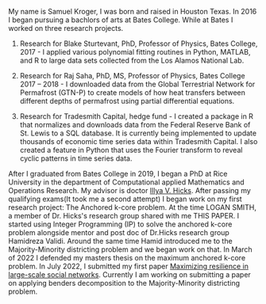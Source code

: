 

My name is Samuel Kroger, I was born and raised in Houston Texas.
In 2016 I began pursuing a bachlors of arts at Bates College.
While at Bates I worked on three research projects.

1. Research for Blake Sturtevant, PhD, Professor of Physics, Bates College, 2017 - I applied various polynomial fitting routines in Python, MATLAB, and R to large data sets
	collected from the Los Alamos National Lab.

2. Research for Raj Saha, PhD, MS, Professor of Physics, Bates College 2017 – 2018 - I downloaded data from the Global Terrestrial Network for Permafrost (GTN-P) to create models of how heat transfers between different depths of permafrost using partial differential equations.

3. Research for Tradesmith Capital, hedge fund - I created a package in R that normalizes and downloads data from the Federal Reserve Bank of St. Lewis to a SQL database. It is currently being implemented to update thousands of economic time series data within Tradesmith Capital. I also created a feature in Python that uses the Fourier transform to reveal cyclic patterns in time series data.

After I graduated from Bates College in 2019, I began a PhD at Rice University in the department of Computational applied Mathematics and Operations Research.
My advisor is doctor [Illya V. Hicks](https://www.caam.rice.edu/~ivhicks/Site/professional.html).
After passing my qualifying exams(It took me a second attempt) I began work on my first research project: The Anchored k-core problem.
At the time LOGAN SMITH, a member of Dr. Hicks's research group shared with me THIS PAPER.
I started using Integer Programming (IP) to solve the anchored k-core problem alongside mentor and post doc of Dr.Hicks research group Hamidreza Validi.
Around the same time Hamid introduced me to the Majority-Minority districting problem and we began work on that.
In March of 2022 I defended my masters thesis on the maximum anchored k-core problem.
In July 2022, I submitted my first paper [Maximizing resilience in large-scale social networks](http://www.optimization-online.org/DB_FILE/2022/07/8993.pdf).
Currently I am working on submitting a paper on applying benders decomposition to the Majority-Minority districting problem.
